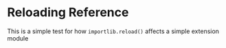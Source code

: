 # Reloading Reference

This is a simple test for how `importlib.reload()` affects a simple extension module
